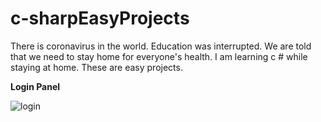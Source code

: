 # c-sharpEasyProjects
There is coronavirus in the world. Education was interrupted. We are told that we need to stay home for everyone's health. I am learning c # while staying at home. These are easy projects.

**Login Panel**

![login](https://user-images.githubusercontent.com/58274151/79270797-71141080-7ea7-11ea-8d0e-d1ce667cbcb6.PNG)
